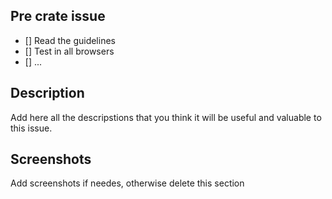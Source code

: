 ## Pre crate issue

- [] Read the guidelines
- [] Test in all browsers
- [] ...

## Description 

Add here all the descripstions that you think it will be useful and valuable to this issue.

## Screenshots

Add screenshots if needes, otherwise delete this section